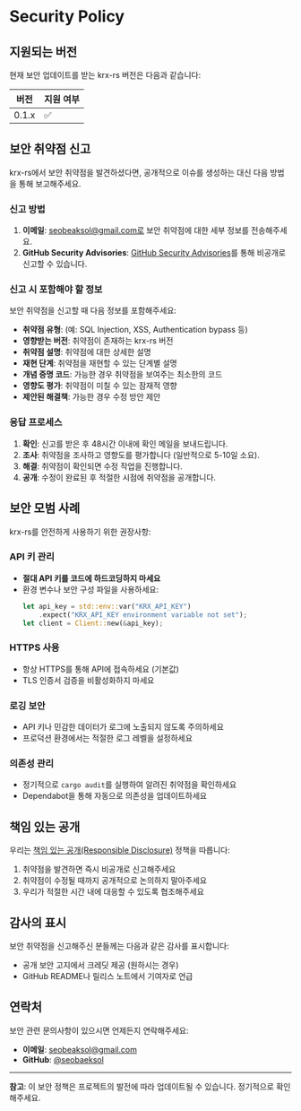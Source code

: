 # Security Policy

## 지원되는 버전

현재 보안 업데이트를 받는 krx-rs 버전은 다음과 같습니다:

| 버전 | 지원 여부 |
| --- | --- |
| 0.1.x | ✅ |

## 보안 취약점 신고

krx-rs에서 보안 취약점을 발견하셨다면, 공개적으로 이슈를 생성하는 대신 다음 방법을 통해 보고해주세요.

### 신고 방법

1. **이메일**: seobeaksol@gmail.com로 보안 취약점에 대한 세부 정보를 전송해주세요.
2. **GitHub Security Advisories**: [GitHub Security Advisories](https://github.com/seobaeksol/krx-rs/security/advisories)를 통해 비공개로 신고할 수 있습니다.

### 신고 시 포함해야 할 정보

보안 취약점을 신고할 때 다음 정보를 포함해주세요:

- **취약점 유형**: (예: SQL Injection, XSS, Authentication bypass 등)
- **영향받는 버전**: 취약점이 존재하는 krx-rs 버전
- **취약점 설명**: 취약점에 대한 상세한 설명
- **재현 단계**: 취약점을 재현할 수 있는 단계별 설명
- **개념 증명 코드**: 가능한 경우 취약점을 보여주는 최소한의 코드
- **영향도 평가**: 취약점이 미칠 수 있는 잠재적 영향
- **제안된 해결책**: 가능한 경우 수정 방안 제안

### 응답 프로세스

1. **확인**: 신고를 받은 후 48시간 이내에 확인 메일을 보내드립니다.
2. **조사**: 취약점을 조사하고 영향도를 평가합니다 (일반적으로 5-10일 소요).
3. **해결**: 취약점이 확인되면 수정 작업을 진행합니다.
4. **공개**: 수정이 완료된 후 적절한 시점에 취약점을 공개합니다.

## 보안 모범 사례

krx-rs를 안전하게 사용하기 위한 권장사항:

### API 키 관리
- **절대 API 키를 코드에 하드코딩하지 마세요**
- 환경 변수나 보안 구성 파일을 사용하세요:
  ```rust
  let api_key = std::env::var("KRX_API_KEY")
      .expect("KRX_API_KEY environment variable not set");
  let client = Client::new(&api_key);
  ```

### HTTPS 사용
- 항상 HTTPS를 통해 API에 접속하세요 (기본값)
- TLS 인증서 검증을 비활성화하지 마세요

### 로깅 보안
- API 키나 민감한 데이터가 로그에 노출되지 않도록 주의하세요
- 프로덕션 환경에서는 적절한 로그 레벨을 설정하세요

### 의존성 관리
- 정기적으로 `cargo audit`를 실행하여 알려진 취약점을 확인하세요
- Dependabot을 통해 자동으로 의존성을 업데이트하세요

## 책임 있는 공개

우리는 [책임 있는 공개(Responsible Disclosure)](https://en.wikipedia.org/wiki/Responsible_disclosure) 정책을 따릅니다:

1. 취약점을 발견하면 즉시 비공개로 신고해주세요
2. 취약점이 수정될 때까지 공개적으로 논의하지 말아주세요
3. 우리가 적절한 시간 내에 대응할 수 있도록 협조해주세요

## 감사의 표시

보안 취약점을 신고해주신 분들께는 다음과 같은 감사를 표시합니다:

- 공개 보안 고지에서 크레딧 제공 (원하시는 경우)
- GitHub README나 릴리스 노트에서 기여자로 언급

## 연락처

보안 관련 문의사항이 있으시면 언제든지 연락해주세요:

- **이메일**: seobeaksol@gmail.com
- **GitHub**: [@seobaeksol](https://github.com/seobaeksol)

---

**참고**: 이 보안 정책은 프로젝트의 발전에 따라 업데이트될 수 있습니다. 정기적으로 확인해주세요.